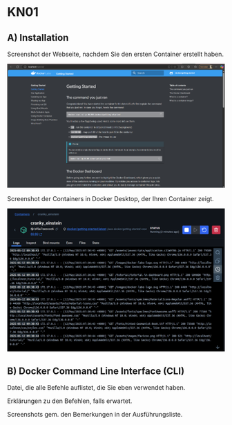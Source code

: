 # KN01

## A) Installation

Screenshot der Webseite, nachdem Sie den ersten Container erstellt haben.

![screenshot](docker-website.png)

Screenshot der Containers in Docker Desktop, der Ihren Container zeigt.

![screenshot](docker-container.png)

## B) Docker Command Line Interface (CLI)

Datei, die alle Befehle auflistet, die Sie eben verwendet haben.


Erklärungen zu den Befehlen, falls erwartet.


Screenshots gem. den Bemerkungen in der Ausführungsliste.

